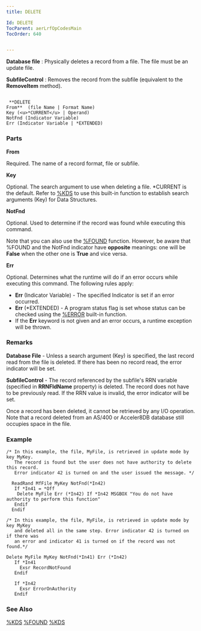 ```yaml
---
title: DELETE

Id: DELETE
TocParent: aerLrfOpCodesMain
TocOrder: 640


---
```


**Database file** : Physically deletes a record from a file. The file must be an update file. 

**SubfileControl** : Removes the record from the subfile (equivalent to the **RemoveItem** method). 

```

 **DELETE
From**  (file Name | Format Name)
Key (<u>*CURRENT</u> | Operand)
NotFnd (Indicator Variable)
Err (Indicator Variable | *EXTENDED)
```

### Parts

**From** 

Required. The name of a record format, file or subfile.


**Key** 

Optional. The search argument to use when deleting a file. *CURRENT is the default. Refer to [%KDS](KDS_Function.html) to use this built-in function to establish search arguments (Key) for Data Structures.


**NotFnd** 

Optional. Used to determine if the record was found while executing this command.


Note that you can also use the [%FOUND](FOUND_Function.html) function. However, be aware that %FOUND and the NotFnd indicator have **opposite** meanings: one will be **False** when the other one is **True** and vice versa.


**Err** 

Optional. Determines what the runtime will do if an error occurs while executing this command. The following rules apply: 

- **Err** (Indicator Variable) - The specified Indicator is set if an error occurred.
- **Err** (*EXTENDED) - A program status flag is set whose status can be checked using the [%ERROR](ERROR_Function.html) built-in function.
- If the **Err** keyword is not given and an error occurs, a runtime exception will be thrown.


### Remarks
**Database File** - Unless a search argument (Key) is specified, the last record read from the file is deleted. If there has been no record read, the error indicator will be set. 

**SubfileControl** - The record referenced by the subfile's RRN variable (specified in **RRNFldName** property) is deleted. The record does not have to be previously read. If the RRN value is invalid, the error indicator will be set. 

Once a record has been deleted, it cannot be retrieved by any I/O operation. Note that a record deleted from an AS/400 or Acceler8DB database still occupies space in the file. 

### Example

```
/* In this example, the file, MyFile, is retrieved in update mode by key MyKey. 
   The record is found but the user does not have authority to delete this record. 
   Error indicator 42 is turned on and the user issued the message. */

  ReadRand MfFile MyKey NotFnd(*In42) 
   If *In41 = *Off
    Delete MyFile Err (*In42) If *In42 MSGBOX "You do not have authority to perform this function"
   Endif
  Endif

/* In this example, the file, MyFile, is retrieved in update mode by key MyKey 
   and deleted all in the same step. Error indicator 42 is turned on if there was 
   an error and indicator 41 is turned on if the record was not found.*/

Delete MyFile MyKey NotFnd(*In41) Err (*In42)
   If *In41
     Exsr RecordNotFound
   Endif 

   If *In42
     Exsr ErrorOnAuthority
   Endif      
```

### See Also
[%KDS](KDS_Function.html)
[%FOUND](FOUND_Function.html)
[%KDS](KDS_Function.html) 
